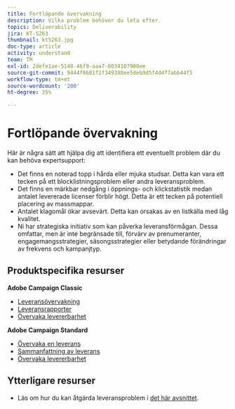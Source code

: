 ```yaml
---
title: Fortlöpande övervakning
description: Vilka problem behöver du leta efter.
topics: Deliverability
jira: KT-5263
thumbnail: kt5263.jpg
doc-type: article
activity: understand
team: TM
exl-id: 2defe1ae-5148-46f9-aaa7-8034107980ee
source-git-commit: 9444f8601f2f349398ee5deb9d5f4d4f7abb44f5
workflow-type: tm+mt
source-wordcount: '200'
ht-degree: 35%

---
```


# Fortlöpande övervakning

Här är några sätt att hjälpa dig att identifiera ett eventuellt problem där du kan behöva expertsupport:

* Det finns en noterad topp i hårda eller mjuka studsar. Detta kan vara ett tecken på ett blocklistningsproblem eller andra leveransproblem.
* Det finns en märkbar nedgång i öppnings- och klickstatistik medan antalet levererade licenser förblir högt. Detta är ett tecken på potentiell placering av massmappar.
* Antalet klagomål ökar avsevärt. Detta kan orsakas av en listkälla med låg kvalitet.
* Ni har strategiska initiativ som kan påverka leveransförmågan. Dessa omfattar, men är inte begränsade till, förvärv av prenumeranter, engagemangsstrategier, säsongsstrategier eller betydande förändringar av frekvens och kampanjtyp.

## Produktspecifika resurser

**Adobe Campaign Classic**

* [Leveransövervakning](https://experienceleague.adobe.com/docs/campaign-classic/using/sending-messages/monitoring-deliveries/about-delivery-monitoring.html?lang=sv)
* [Leveransrapporter](https://experienceleague.adobe.com/docs/campaign-classic/using/reporting/reports-on-deliveries/delivery-reports.html?lang=sv)
* [Övervaka levererbarhet](https://experienceleague.adobe.com/docs/campaign-classic/using/sending-messages/deliverability-management/monitoring-deliverability.html?lang=sv)

**Adobe Campaign Standard**

* [Övervaka en leverans](https://experienceleague.adobe.com/docs/campaign-standard/using/testing-and-sending/monitoring-messages/monitoring-a-delivery.html?lang=sv)
* [Sammanfattning av leverans](https://experienceleague.adobe.com/docs/campaign-standard/using/reporting/list-of-reports/delivery-summary.html)
* [Övervaka levererbarhet](https://experienceleague.adobe.com/docs/campaign-standard/using/testing-and-sending/monitoring-messages/monitoring-a-delivery.html?lang=sv#testing-and-sending)

## Ytterligare resurser

* Läs om hur du kan åtgärda leveransproblem i [det här avsnittet](/help/additional-resources/troubleshooting.md).
